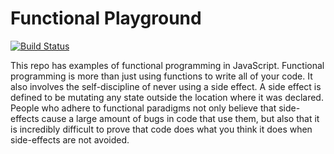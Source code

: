 # Functional Playground
[![Build Status](https://travis-ci.org/kylehovey/functional-playground.svg?branch=master)](https://travis-ci.org/kylehovey/functional-playground)

This repo has examples of functional programming in JavaScript. Functional programming is more than just using functions to write all of your code. It also involves the self-discipline of never using a side effect. A side effect is defined to be mutating any state outside the location where it was declared. People who adhere to functional paradigms not only believe that side-effects cause a large amount of bugs in code that use them, but also that it is incredibly difficult to prove that code does what you think it does when side-effects are not avoided.

